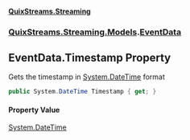 #### [QuixStreams.Streaming](index.md 'index')
### [QuixStreams.Streaming.Models](QuixStreams.Streaming.Models.md 'QuixStreams.Streaming.Models').[EventData](EventData.md 'QuixStreams.Streaming.Models.EventData')

## EventData.Timestamp Property

Gets the timestamp in [System.DateTime](https://docs.microsoft.com/en-us/dotnet/api/System.DateTime 'System.DateTime') format

```csharp
public System.DateTime Timestamp { get; }
```

#### Property Value
[System.DateTime](https://docs.microsoft.com/en-us/dotnet/api/System.DateTime 'System.DateTime')